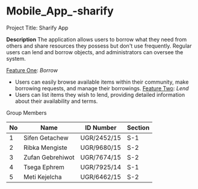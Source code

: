 # Mobile_App_-sharify

Project Title:  Sharify App

**Description**
The application allows users to borrow what they need from others and share resources they possess but don't use frequently.  Regular users can lend and borrow objects, and administrators can oversee the system.    

<u>Feature One</u>: *Borrow*
- Users can easily browse available items within their community, make borrowing requests, and manage their borrowings. 
<u>Feature Two</u>: *Lend*
- Users can list items they wish to lend, providing detailed information about their availability and terms. 



Group Members            

| No | Name              | ID Number       | Section |
| --- | ----------------- | --------------- | ------- |
| 1   | Sifen Getachew     | UGR/2452/15     | S-1     |
| 2   | Ribka Mengiste     | UGR/9680/15     | S-2     |
| 3   | Zufan Gebrehiwot   | UGR/7674/15     | S-2     |
| 4   | Tsega Ephrem      | UGR/7925/14     | S-1     |
| 5   | Meti Kejelcha     | UGR/6462/15     | S-2     |
